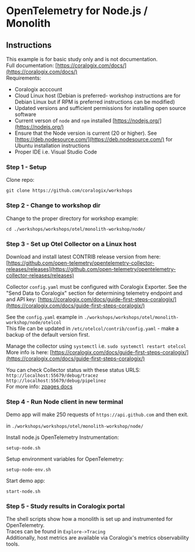 # OpenTelemetry for Node.js / Monolith

## Instructions

This example is for basic study only and is not documentation.    
Full documentation: [https://coralogix.com/docs/](https://coralogix.com/docs/)  
Requirements:  
- Coralogix acccount  
- Cloud Linux host (Debian is preferred- workshop instructions are for Debian Linux but if RPM is preferred instructions can be modified)  
- Updated versions and sufficient permissions for installing open source software  
- Current verson of `node` and `npm` installed [https://nodejs.org/](https://nodejs.org/)  
- Ensure that the Node version is current (20 or higher).  See [https://deb.nodesource.com/](https://deb.nodesource.com/) for Ubuntu installation instructions  
- Proper IDE i.e. Visual Studio Code 

### Step 1 - Setup
Clone repo:
```
git clone https://github.com/coralogix/workshops
```  

### Step 2 - Change to workshop dir
Change to the proper directory for workshop example:  

```
cd ./workshops/workshops/otel/monolith-workshop/node/
```  

### Step 3 - Set up Otel Collector on a Linux host     
Download and install latest CONTRIB release version from here:  
[https://github.com/open-telemetry/opentelemetry-collector-releases/releases](https://github.com/open-telemetry/opentelemetry-collector-releases/releases)  

Collector `config.yaml` must be configured with Coralogix Exporter. See the "Send Data to Coralogix" section for determining telemetry endpoint and and API key: [https://coralogix.com/docs/guide-first-steps-coralogix/](https://coralogix.com/docs/guide-first-steps-coralogix/)    

See the `config.yaml` example in `./workshops/workshops/otel/monolith-workshop/node/otelcol`  
This file can be updated in `/etc/otelcol/contrib/config.yaml` - make a backup of the default version first.    
  
Manage the collector using `systemctl` i.e. `sudo systemctl restart otelcol`  
More info is here: [https://coralogix.com/docs/guide-first-steps-coralogix/](https://coralogix.com/docs/guide-first-steps-coralogix/)  
  
You can check Collector status with these status URLS:  
`http://localhost:55679/debug/tracez`  
`http://localhost:55679/debug/pipelinez`    
For more info: [zpages docs](https://github.com/open-telemetry/opentelemetry-collector/blob/main/extension/zpagesextension/README.md)  


### Step 4 - Run Node client in new terminal  

Demo app will make 250 requests of `https://api.github.com` and then exit.  

in `./workshops/workshops/otel/monolith-workshop/node/` 

Install node.js OpenTelemetry Instrumentation:  
```
setup-node.sh
```  

Setup environment variables for OpenTelemetry:
```
setup-node-env.sh
```  

Start demo app:  
```
start-node.sh
```  

### Step 5 - Study results in Coralogix portal

The shell scripts show how a monolith is set up and instrumented for OpenTelemetry.  
Traces can be found in `Explore->Tracing`  
Additionally, host metrics are available via Coralogix's metrics observability tools.  